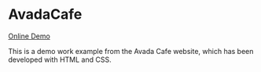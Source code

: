 # AvadaCafe
<a href="https://rezageshaniweb.github.io/AvadaCafe/">Online Demo</a>

This is a demo work example from the Avada Cafe website, which has been developed with HTML and CSS.
